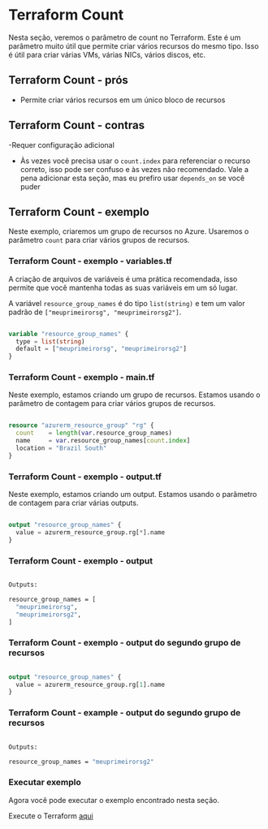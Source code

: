 # Terraform Count

Nesta seção, veremos o parâmetro de count no Terraform. Este é um parâmetro muito útil que permite criar vários recursos do mesmo tipo. Isso é útil para criar várias VMs, várias NICs, vários discos, etc.

## Terraform Count - prós

- Permite criar vários recursos em um único bloco de recursos

## Terraform Count - contras

-Requer configuração adicional
- Às vezes você precisa usar o `count.index` para referenciar o recurso correto, isso pode ser confuso e às vezes não recomendado. Vale a pena adicionar esta seção, mas eu prefiro usar `depends_on` se você puder

## Terraform Count - exemplo

Neste exemplo, criaremos um grupo de recursos no Azure. Usaremos o parâmetro `count` para criar vários grupos de recursos.

### Terraform Count - exemplo - variables.tf

A criação de arquivos de variáveis ​​é uma prática recomendada, isso permite que você mantenha todas as suas variáveis ​​em um só lugar.

A variável `resource_group_names` é do tipo `list(string)` e tem um valor padrão de `["meuprimeirorsg", "meuprimeirorsg2"]`.

```terraform

variable "resource_group_names" {
  type = list(string)
  default = ["meuprimeirorsg", "meuprimeirorsg2"]
}

```

### Terraform Count - exemplo - main.tf

Neste exemplo, estamos criando um grupo de recursos. Estamos usando o parâmetro de contagem para criar vários grupos de recursos.

```terraform

resource "azurerm_resource_group" "rg" {
  count    = length(var.resource_group_names)
  name     = var.resource_group_names[count.index]
  location = "Brazil South"
}

```

### Terraform Count - exemplo - output.tf

Neste exemplo, estamos criando um output. Estamos usando o parâmetro de contagem para criar várias outputs.

```terraform

output "resource_group_names" {
  value = azurerm_resource_group.rg[*].name
}

```

### Terraform Count - exemplo - output

```bash

Outputs:

resource_group_names = [
  "meuprimeirorsg",
  "meuprimeirorsg2",
]

```

### Terraform Count - exemplo - output do segundo grupo de recursos

```terraform

output "resource_group_names" {
  value = azurerm_resource_group.rg[1].name
}

```

### Terraform Count - example - output do segundo grupo de recursos

```bash

Outputs:

resource_group_names = "meuprimeirorsg2"

```

### Executar exemplo

Agora você pode executar o exemplo encontrado nesta seção.

Execute o Terraform [aqui](https://github.com/thiago88sp/terraform-treinamento/tree/master/4-terraform-advanced/3-count/terraform)